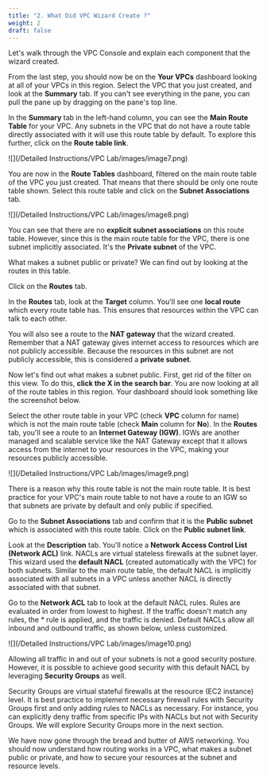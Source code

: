 ```yaml
---
title: "2. What Did VPC Wizard Create ?"
weight: 2
draft: false
---
```


Let's walk through the VPC Console and explain each component that the
wizard created.

From the last step, you should now be on the **Your VPCs** dashboard
looking at all of your VPCs in this region. Select the VPC that you just
created, and look at the **Summary** tab. If you can't see everything in
the pane, you can pull the pane up by dragging on the pane's top line.

In the **Summary** tab in the left-hand column, you can see the **Main
Route Table** for your VPC. Any subnets in the VPC that do not have a
route table directly associated with it will use this route table by
default. To explore this further, click on the **Route table link**.

![](/Detailed Instructions/VPC Lab/images/image7.png)

You are now in the **Route Tables** dashboard, filtered on the main
route table of the VPC you just created. That means that there should be
only one route table shown. Select this route table and click on the
**Subnet Associations** tab.

![](/Detailed Instructions/VPC Lab/images/image8.png)

You can see that there are no **explicit subnet associations** on this
route table. However, since this is the main route table for the VPC,
there is one subnet implicitly associated. It's the **Private subnet**
of the VPC.

What makes a subnet public or private? We can find out by looking at the
routes in this table.

Click on the **Routes** tab.

In the **Routes** tab, look at the **Target** column. You'll see one
**local route** which every route table has. This ensures that resources
within the VPC can talk to each other.

You will also see a route to the **NAT gateway** that the wizard
created. Remember that a NAT gateway gives internet access to resources
which are not publicly accessible. Because the resources in this subnet
are not publicly accessible, this is considered a **private subnet**.

Now let's find out what makes a subnet public. First, get rid of the
filter on this view. To do this, **click the X in the search bar**. You
are now looking at all of the route tables in this region. Your
dashboard should look something like the screenshot below.

Select the other route table in your VPC (check **VPC** column for name)
which is not the main route table (check **Main** column for **No**). In
the **Routes** tab, you'll see a route to an **Internet Gateway (IGW)**.
IGWs are another managed and scalable service like the NAT Gateway
except that it allows access from the internet to your resources in the
VPC, making your resources publicly accessible.

![](/Detailed Instructions/VPC Lab/images/image9.png)

There is a reason why this route table is not the main route table. It
is best practice for your VPC's main route table to not have a route to
an IGW so that subnets are private by default and only public if
specified.

Go to the **Subnet Associations** tab and confirm that it is the
**Public subnet** which is associated with this route table. Click on
the **Public subnet link**.

Look at the **Description** tab. You'll notice a **Network Access
Control List (Network ACL)** link. NACLs are virtual stateless firewalls
at the subnet layer. This wizard used the **default NACL** (created
automatically with the VPC) for both subnets. Similar to the main route
table, the default NACL is implicitly associated with all subnets in a
VPC unless another NACL is directly associated with that subnet.

Go to the **Network ACL** tab to look at the default NACL rules. Rules
are evaluated in order from lowest to highest. If the traffic doesn't
match any rules, the \* rule is applied, and the traffic is denied.
Default NACLs allow all inbound and outbound traffic, as shown below,
unless customized.

![](/Detailed Instructions/VPC Lab/images/image10.png)

Allowing all traffic in and out of your subnets is not a good security
posture. However, it is possible to achieve good security with this
default NACL by leveraging **Security Groups** as well.

Security Groups are virtual stateful firewalls at the resource (EC2
instance) level. It is best practice to implement necessary firewall
rules with Security Groups first and only adding rules to NACLs as
necessary. For instance, you can explicitly deny traffic from specific
IPs with NACLs but not with Security Groups. We will explore Security
Groups more in the next section.

We have now gone through the bread and butter of AWS networking. You
should now understand how routing works in a VPC, what makes a subnet
public or private, and how to secure your resources at the subnet and
resource levels.
